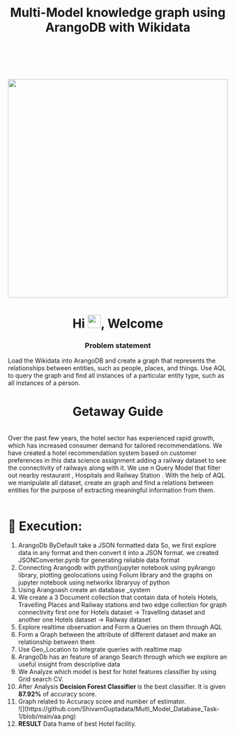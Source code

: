 <br/>

<h1 align="center"> Multi-Model knowledge graph using ArangoDB with Wikidata </h1>
<br/>
<br/>
<br/>
<br/>

<a href="#"><img width="100%" height="500px" margin = 20px src="https://venturebeat.com/wp-content/uploads/2019/03/arangodb-dbms-use-case.png?w=1200&strip=all" height="100px"/></a>


<h1 align="center">Hi <img src="https://raw.githubusercontent.com/MartinHeinz/MartinHeinz/master/wave.gif" width="30px">, Welcome</h1>
<h3 align="center"> Problem statement </h3>

Load the Wikidata into ArangoDB and create a graph that represents the relationships between entities, such as people, places, and things. Use AQL to query the graph and find all instances of a particular entity type, such as all instances of a person.





<h1 align="center"> Getaway Guide </h1>

<br>
Over the past few years, the hotel sector has experienced rapid growth, which has increased consumer demand for tailored recommendations. We have created a hotel recommendation system based on customer preferences in this data science assignment adding a railway dataset to see the connectivity of railways along with it.
We use  n Query Model that filter out nearby restaurant , Hospitals and Railway Station . With the help of AQL we manipulate all dataset, create an graph and find a relations between entities for the purpose of  extracting  meaningful information from them. </br>

</br>
<h1> <b> 🚀 Execution: </b> </h1>
<ol>
<li> ArangoDb ByDefault take a JSON formatted data So, we first explore data in any format and then convert it into a JSON format. we created JSONConverter.pynb for generating reliable data format </li>

<li> Connecting Arangodb with python(jupyter notebook using pyArango library, plotting geolocations using Folium library and the graphs on jupyter notebook using networkx libraryuy of python </li>

<li>Using Arangoash create an database _system   </li>

<li> We create a 3 Document collection that contain data of hotels Hotels, Travelling Places and Railway stations and two edge collection for graph connectivity first one for Hotels dataset -> Travelling dataset  and another one  Hotels dataset -> Railway dataset </li>

<li>Explore realtime observation and Form a Queries on them through AQL   </li>
<li> Form a Graph between the attribute of different dataset and make an relationship between them </li>
<li> Use Geo_Location to integrate queries with realtime map</li>
<li>ArangoDb has an feature of arango Search through which we explore an useful insight from descriptive data  </li>
<li>We Analyze which model is best for hotel features classifier by using Grid search CV.</li>
<li> After Analysis <b> Decision Forest Classifier </b> is the best classifier. It is given <b>87.92%</b> of accuracy score.</li>
<li> Graph related to Accuracy score and number of estimator.</li>
![](https://github.com/ShivamGuptadata/Multi_Model_Database_Task-1/blob/main/aa.png)



<li><b>RESULT</b> Data frame of best Hotel facility.</li>

  
</ol>



